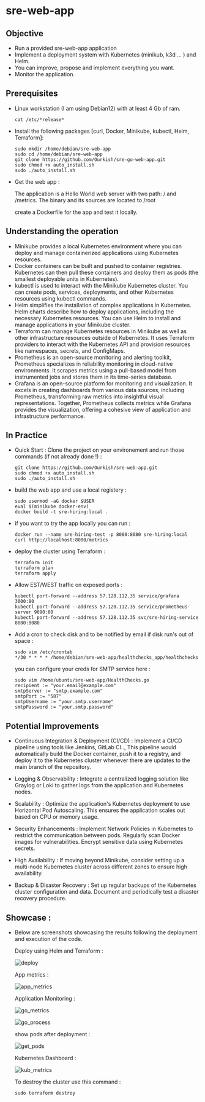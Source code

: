# sre-web-app

## Objective

- Run a provided sre-web-app application
- Implement a deployment system with Kubernetes (minikub, k3d ... ) and Helm.
- You can improve, propose and implement everything you want.
- Monitor the application.

## Prerequisites

- Linux workstation (I am using Debian12) with at least 4 Gb of ram.
  `````
  cat /etc/*release*
  `````
- Install the following packages [curl, Docker, Minikube, kubectl, Helm, Terraform]:
  `````
  sudo mkdir /home/debian/sre-web-app
  sudo cd /home/debian/sre-web-app
  git clone https://github.com/Ourkish/sre-go-web-app.git
  sudo chmod +x auto_install.sh
  sudo ./auto_install.sh
  `````
- Get the web app :

  The application is a Hello World web server with two path: / and /metrics.
  The binary and its sources are located to /root
  
  create a Dockerfile for the app and test it locally.
  
## Understanding the operation

- Minikube provides a local Kubernetes environment where you can deploy and manage containerized applications using Kubernetes resources.
- Docker containers can be built and pushed to container registries. Kubernetes can then pull these containers and deploy them as pods (the smallest deployable units in Kubernetes).
- kubectl is used to interact with the Minikube Kubernetes cluster. You can create pods, services, deployments, and other Kubernetes resources using kubectl commands.
- Helm simplifies the installation of complex applications in Kubernetes. Helm charts describe how to deploy applications, including the necessary Kubernetes resources. You can use Helm to install and manage applications in your Minikube cluster.
- Terraform can manage Kubernetes resources in Minikube as well as other infrastructure resources outside of Kubernetes. It uses Terraform providers to interact with the Kubernetes API and provision resources like namespaces, secrets, and ConfigMaps.
- Prometheus is an open-source monitoring and alerting toolkit, Prometheus specializes in reliability monitoring in cloud-native environments. It scrapes metrics using a pull-based model from instrumented jobs and stores them in its time-series database.
- Grafana is an open-source platform for monitoring and visualization. It excels in creating dashboards from various data sources, including Prometheus, transforming raw metrics into insightful visual representations.
Together, Prometheus collects metrics while Grafana provides the visualization, offering a cohesive view of application and infrastructure performance.

## In Practice

- Quick Start :
  Clone the project on your environement and run those commands (if not already done !) :
  `````
  git clone https://github.com/Ourkish/sre-web-app.git
  sudo chmod +x auto_install.sh
  sudo ./auto_install.sh
  `````

- build the web app and use a local registery :
  `````
  sudo usermod -aG docker $USER
  eval $(minikube docker-env)
  docker build -t sre-hiring:local .
  `````
  
- if you want to try the app locally you can run :
  `````
  docker run --name sre-hiring-test -p 8080:8080 sre-hiring:local
  curl http://localhost:8080/metrics
  `````
  
- deploy the cluster using Terraform :
  `````
  terraform init
  terraform plan
  terraform apply
  `````
  
- Allow EST/WEST traffic on exposed ports :
  `````
  kubectl port-forward --address 57.128.112.35 service/grafana 3000:80
  kubectl port-forward --address 57.128.112.35 service/prometheus-server 9090:80
  kubectl port-forward --address 57.128.112.35 svc/sre-hiring-service 8080:8080
  `````

- Add a cron to check disk and to be notified by email if disk run's out of space :
  `````
  sudo vim /etc/crontab
  */30 * * * * /home/debian/sre-web-app/healthchecks_app/healthchecks
  `````

  you can configure your creds for SMTP service here :
  `````
  sudo vim /home/ubuntu/sre-web-app/HealthChecks.go
  recipient := "your.email@example.com"
  smtpServer := "smtp.example.com"
  smtpPort := "587"
  smtpUsername := "your.smtp.username"
  smtpPassword := "your.smtp.password"
  `````
## Potential Improvements

- Continuous Integration & Deployment (CI/CD) :
Implement a CI/CD pipeline using tools like Jenkins, GitLab CI.., This pipeline would automatically build the Docker container, push it to a registry, and deploy it to the Kubernetes cluster whenever 
there are updates to the main branch of the repository.

- Logging & Observability :
Integrate a centralized logging solution like Graylog or Loki to gather logs from the application and Kubernetes nodes.

- Scalability :
Optimize the application's Kubernetes deployment to use Horizontal Pod Autoscaling. This ensures the application scales out based on CPU or memory usage.

- Security Enhancements :
Implement Network Policies in Kubernetes to restrict the communication between pods.
Regularly scan Docker images for vulnerabilities.
Encrypt sensitive data using Kubernetes secrets.

- High Availability :
If moving beyond Minikube, consider setting up a multi-node Kubernetes cluster across different zones to ensure high availability.

- Backup & Disaster Recovery :
Set up regular backups of the Kubernetes cluster configuration and data. 
Document and periodically test a disaster recovery procedure.

## Showcase :

- Below are screenshots showcasing the results following the deployment and execution of the code.

  Deploy using Helm and Terraform :

  ![deploy](https://github.com/Ourkish/sre-web-app/assets/67292535/9b5cdf6d-1465-459c-8f42-d3e8b31b8ec5)

  App metrics :

  ![app_metrics](https://github.com/Ourkish/sre-web-app/assets/67292535/ba6dde2c-e924-48a6-806b-4a532617b31b)

  Application Monitoring :
  
  ![go_metrics](https://github.com/Ourkish/sre-web-app/assets/67292535/0ccf2924-62ec-4f6f-be02-bb7065244781)

  ![go_process](https://github.com/Ourkish/sre-web-app/assets/67292535/abeb9b48-7b5f-4813-b773-f76ae5ca802a)

  show pods after deployment :
  
  ![get_pods](https://github.com/Ourkish/sre-web-app/assets/67292535/88317871-704f-423e-aad2-044a46898682)

  Kubernetes Dashboard :
  
  ![kub_metrics](https://github.com/Ourkish/sre-web-app/assets/67292535/d1a7a269-31da-43b4-816f-187bec36391b)

  To destroy the cluster use this command :
  `````
  sudo terraform destroy
  `````
